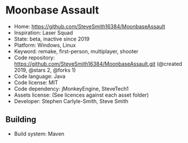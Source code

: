 # Moonbase Assault

- Home: https://github.com/SteveSmith16384/MoonbaseAssault
- Inspiration: Laser Squad
- State: beta, inactive since 2019
- Platform: Windows, Linux
- Keyword: remake, first-person, multiplayer, shooter
- Code repository: https://github.com/SteveSmith16384/MoonbaseAssault.git (@created 2019, @stars 2, @forks 1)
- Code language: Java
- Code license: MIT
- Code dependency: jMonkeyEngine, SteveTech1
- Assets license: (See licences against each asset folder)
- Developer: Stephen Carlyle-Smith, Steve Smith

## Building

- Build system: Maven
